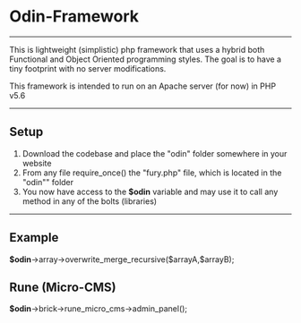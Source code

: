 <h1>Odin-Framework</h1>
<hr />

This is lightweight (simplistic) php framework that uses a hybrid both Functional and Object Oriented programming styles.
The goal is to have a tiny footprint with no server modifications.

This framework is intended to run on an Apache server (for now) in PHP v5.6

<hr />

<h2>Setup</h2>
<ol>
	<li>Download the codebase and place the "odin" folder somewhere in your website</li>
	<li>From any file require_once() the "fury.php" file, which is located in the "odin"" folder</li>
	<li>You now have access to the <strong>$odin</strong> variable and may use it to call any method in any of the bolts (libraries)</li>
</ol>

<hr />

<h2>Example</h2>
<strong>$odin</strong>->array->overwrite_merge_recursive($arrayA,$arrayB);

<h2>Rune (Micro-CMS)</h2>
<strong>$odin</strong>->brick->rune_micro_cms->admin_panel();
